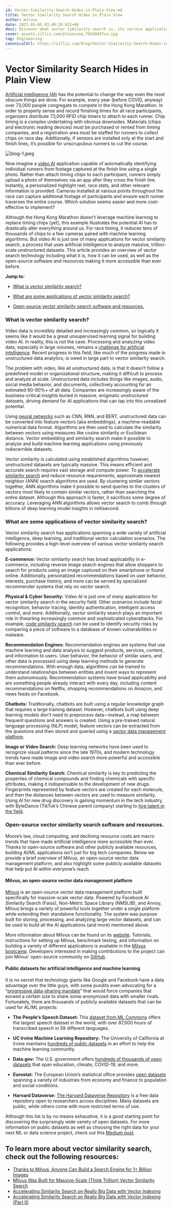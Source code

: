 ```yaml
---
id: Vector-Similarity-Search-Hides-in-Plain-View.md
title: Vector Similarity Search Hides in Plain View
author: milvus
date: 2021-01-05 03:40:20.821+00
desc: Discover what vector similarity search is, its various applications, and the public resources making artificial intelligence more accessible than ever.
cover: assets.zilliz.com/plainview_703d8497ca.jpg
tag: Engineering
canonicalUrl: https://zilliz.com/blog/Vector-Similarity-Search-Hides-in-Plain-View
---
```


# Vector Similarity Search Hides in Plain View

[Artificial intelligence (AI)](https://medium.com/unstructured-data-service/the-easiest-way-to-search-among-1-billion-image-vectors-d6faf72e361f#a291) has the potential to change the way even the most obscure things are done. For example, every year (before COVID, anyway) over 73,000 people congregate to compete in the Hong Kong Marathon. In order to properly sense and record finishing times for all race participants, organizers distribute 73,000 RFID chip timers to attach to each runner. Chip timing is a complex undertaking with obvious downsides. Materials (chips and electronic reading devices) must be purchased or rented from timing companies, and a registration area must be staffed for runners to collect chips on race day. Additionally, if sensors are installed only at the start and finish lines, it’s possible for unscrupulous runners to cut the course.

![blog-1.jpeg](https://assets.zilliz.com/blog_1_e55c133e05.jpeg "Timing marathon runners is a logistical challenge few think about.")


Now imagine a [video AI](https://cloud.google.com/video-intelligence) application capable of automatically identifying individual runners from footage captured at the finish line using a single photo. Rather than attach timing chips to each participant, runners simply upload a photo of themselves via an app after they cross the finish line. Instantly, a personalized highlight reel, race stats, and other relevant information is provided. Cameras installed at various points throughout the race can capture additional footage of participants and ensure each runner traverses the entire course. Which solution seems easier and more cost-effective to implement?

Although the Hong Kong Marathon doesn’t leverage machine learning to replace timing chips (yet), this example illustrates the potential AI has to drastically alter everything around us. For race timing, it reduces tens of thousands of chips to a few cameras paired with machine learning algorithms. But video AI is just one of many applications for vector similarity search, a process that uses artificial intelligence to analyze massive, trillion-scale unstructured datasets. This article provides an overview of vector search technology including what it is, how it can be used, as well as the open-source software and resources making it more accessible than ever before.

**Jump to:**

- [What is vector similarity search?](#what-is-vector-similarity-search)

- [What are some applications of vector similarity search?](#what-are-some-applications-of-vector-similarity-search)

- [Open-source vector similarity search software and resources.](#open-source-vector-similarity-search-software-and-resources)

### What is vector similarity search?

Video data is incredibly detailed and increasingly common, so logically it seems like it would be a great unsupervised learning signal for building video AI. In reality, this is not the case. Processing and analyzing video data, especially in large volumes, remains a [challenge for artificial intelligence](https://arxiv.org/pdf/1905.11954.pdf). Recent progress in this field, like much of the progress made in unstructured data analytics, is owed in large part to vector similarity search.

The problem with video, like all unstructured data, is that it doesn’t follow a predefined model or organizational structure, making it difficult to process and analyze at scale. Unstructured data includes things like images, audio, social media behavior, and documents, collectively accounting for an estimated 80-90%+ of all data. Companies are increasingly aware of the business-critical insights buried in massive, enigmatic unstructured datasets, driving demand for AI applications that can tap into this unrealized potential.

Using [neural networks](https://en.wikipedia.org/wiki/Neural_network) such as CNN, RNN, and BERT, unstructured data can be converted into feature vectors (aka embeddings), a machine-readable numerical data format. Algorithms are then used to calculate the similarity between vectors using measures like cosine similarity or Euclidean distance. Vector embedding and similarity search make it possible to analyze and build machine learning applications using previously indiscernible datasets.

Vector similarity is calculated using established algorithms however, unstructured datasets are typically massive. This means efficient and accurate search requires vast storage and compute power. To [accelerate similarity search](https://medium.com/unstructured-data-service/how-to-choose-an-index-in-milvus-4f3d15259212#7a9a) and reduce resource requirements, approximate nearest neighbor (ANN) search algorithms are used. By clustering similar vectors together, ANN algorithms make it possible to send queries to the clusters of vectors most likely to contain similar vectors, rather than searching the entire dataset. Although this approach is faster, it sacrifices some degree of accuracy. Leveraging ANN algorithms allows vector search to comb through billions of deep learning model insights in millisecond.

### What are some applications of vector similarity search?

Vector similarity search has applications spanning a wide variety of artificial intelligence, deep learning, and traditional vector calculation scenarios. The following provides a high-level overview of various vector similarity search applications:

**E-commerce:** Vector similarity search has broad applicability in e-commerce, including reverse image search engines that allow shoppers to search for products using an image captured on their smartphone or found online. Additionally, personalized recommendations based on user behavior, interests, purchase history, and more can be served by specialized recommender systems that rely on vector search.

**Physical & Cyber Security:** Video AI is just one of many applications for vector similarity search in the security field. Other scenarios include facial recognition, behavior tracing, identity authentication, intelligent access control, and more. Additionally, vector similarity search plays an important role in thwarting increasingly common and sophisticated cyberattacks. For example, [code similarity search](https://medium.com/gsi-technology/application-of-ai-to-cybersecurity-part-3-19659bdb3422) can be used to identify security risks by comparing a piece of software to a database of known vulnerabilities or malware.

**Recommendation Engines:** Recommendation engines are systems that use machine learning and data analysis to suggest products, services, content, and information to users. User behavior, the behavior of similar users, and other data is processed using deep learning methods to generate recommendations. With enough data, algorithms can be trained to understand relationships between entities and invent ways to represent them autonomously. Recommendation systems have broad applicability and are something people already interact with every day, including content recommendations on Netflix, shopping recommendations on Amazon, and news feeds on Facebook.

**Chatbots:** Traditionally, chatbots are built using a regular knowledge graph that requires a large training dataset. However, chatbots built using deep learning models don’t need to preprocess data—instead, a map between frequent questions and answers is created. Using a pre-trained natural language processing (NLP) model, feature vectors can be extracted from the questions and then stored and queried using a [vector data management platform](https://medium.com/unstructured-data-service/the-easiest-way-to-search-among-1-billion-image-vectors-d6faf72e361f#92e0).

**Image or Video Search:** Deep learning networks have been used to recognize visual patterns since the late 1970s, and modern technology trends have made image and video search more powerful and accessible than ever before.

**Chemical Similarity Search:** Chemical similarity is key to predicting the properties of chemical compounds and finding chemicals with specific attributes, making it indispensable to the development of new drugs. Fingerprints represented by feature vectors are created for each molecule, and then the distances between vectors are used to measure similarity. Using AI for new drug discovery is gaining momentum in the tech industry, with ByteDance (TikTok’s Chinese parent company) starting to [hire talent in the field](https://techcrunch.com/2020/12/23/bytedance-ai-drug/).

### Open-source vector similarity search software and resources.

Moore’s law, cloud computing, and declining resource costs are macro trends that have made artificial intelligence more accessible than ever. Thanks to open-source software and other publicly available resources, building AI/ML applications isn’t just for big tech companies. Below we provide a brief overview of Milvus, an open-source vector data management platform, and also highlight some publicly available datasets that help put AI within everyone’s reach.

#### Milvus, an open-source vector data management platform

[Milvus](https://milvus.io/) is an open-source vector data management platform built specifically for massive-scale vector data. Powered by Facebook AI Similarity Search (Faiss), Non-Metric Space Library (NMSLIB), and Annoy, Milvus brings a variety of powerful tools together under a single platform while extending their standalone functionality. The system was purpose built for storing, processing, and analyzing large vector datasets, and can be used to build all the AI applications (and more) mentioned above.

More information about Milvus can be found on its [website](https://milvus.io/). Tutorials, instructions for setting up Milvus, benchmark testing, and information on building a variety of different applications is available in the [Milvus bootcamp](https://github.com/milvus-io/bootcamp). Developers interested in making contributions to the project can join Milvus' open-source community on [GitHub](https://github.com/milvus-io).

#### Public datasets for artificial intelligence and machine learning

It is no secret that technology giants like Google and Facebook have a data advantage over the little guys, with some pundits even advocating for a “[progressive data-sharing mandate](https://www.technologyreview.com/2019/06/06/135067/making-big-tech-companies-share-data-could-do-more-good-than-breaking-them-up/)” that would force companies that exceed a certain size to share some anonymized data with smaller rivals. Fortunately, there are thousands of publicly available datasets that can be used for AL/ML projects:

- **The People’s Speech Dataset:** This [dataset from ML Commons](https://mlcommons.org/en/peoples-speech/) offers the largest speech dataset in the world, with over 87,000 hours of transcribed speech in 59 different languages.

- **UC Irvine Machine Learning Repository:** The University of California at Irvine maintains [hundreds of public datasets](https://archive.ics.uci.edu/ml/index.php) in an effort to help the machine learning community.

- **Data.gov:** The U.S. government offers [hundreds of thousands of open datasets](https://www.data.gov/) that span education, climate, COVID-19, and more.

- **Eurostat:** The European Union’s statistical office provides [open datasets](https://ec.europa.eu/eurostat/data/database) spanning a variety of industries from economy and finance to population and social conditions.

- **Harvard Dataverse:** [The Harvard Dataverse Repository](https://dataverse.harvard.edu/) is a free data repository open to researchers across disciplines. Many datasets are public, while others come with more restricted terms of use.

Although this list is by no means exhaustive, it is a good starting point for discovering the surprisingly wide variety of open datasets. For more information on public datasets as well as choosing the right data for your next ML or data science project, check out this [Medium post](https://altexsoft.medium.com/best-public-datasets-for-machine-learning-and-data-science-sources-and-advice-on-the-choice-636a0e754052).

## To learn more about vector similarity search, check out the following resources:

- [Thanks to Milvus, Anyone Can Build a Search Engine for 1+ Billion Images](https://milvus.io/blog/Thanks-to-Milvus-Anyone-Can-Build-a-Vector-Database-for-1-Billion-Images.md)
- [Milvus Was Built for Massive-Scale (Think Trillion) Vector Similarity Search](https://milvus.io/blog/Milvus-Was-Built-for-Massive-Scale-Think-Trillion-Vector-Similarity-Search.md)
- [Accelerating Similarity Search on Really Big Data with Vector Indexing](https://zilliz.com/blog/Accelerating-Similarity-Search-on-Really-Big-Data-with-Vector-Indexing)
- [Accelerating Similarity Search on Really Big Data with Vector Indexing (Part II)](https://zilliz.com/learn/index-overview-part-2)

